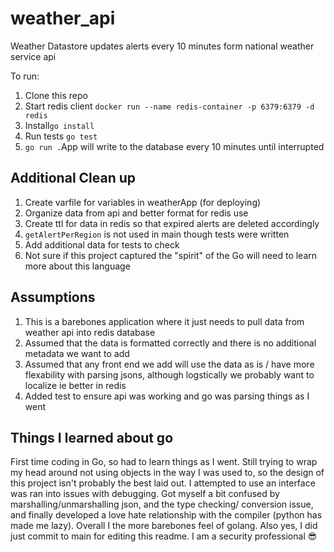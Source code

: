 # weather_api

Weather Datastore updates alerts every 10 minutes form national weather service api

To run: 
1. Clone this repo
2. Start redis client `docker run --name redis-container -p 6379:6379 -d redis`
3. Install`go install`
4. Run tests `go test`
4. `go run .`App will write to the database every 10 minutes until interrupted

## Additional Clean up
1. Create varfile for variables in weatherApp (for deploying)
2. Organize data from api and better format for redis use
4. Create ttl for data in redis so that expired alerts are deleted accordingly
5. `getAlertPerRegion` is not used in main though tests were written
6. Add additional data for tests to check
7. Not sure if this project captured the "spirit" of the Go will need to learn more about this language 
   
## Assumptions

1. This is a barebones application where it just needs to pull data from weather api into redis database
2. Assumed that the data is formatted correctly and there is no additional metadata we want to add
3. Assumed that any front end we add will use the data as is / have more flexability with parsing jsons, although logstically we probably want to localize ie better in redis
4. Added test to ensure api was working and go was parsing things as I went

## Things I learned about go
First time coding in Go, so had to learn things as I went. Still trying to wrap my head around not using objects in the way I was used to, so the design of this project isn't probably the best laid out. I attempted to use an interface was ran into issues with debugging. 
Got myself a bit confused by marshalling/unmarshalling json, and the type checking/ conversion issue, and finally developed a love hate relationship with the compiler (python has made me lazy). Overall I the more barebones feel of golang. 
Also yes, I did just commit to main for editing this readme. I am a security professional 😎
